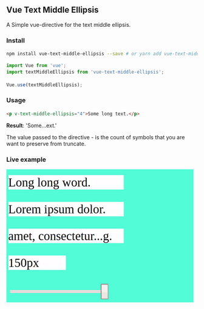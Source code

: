 ## Vue Text Middle Ellipsis

A Simple vue-directive for the text middle ellipsis.

### Install
```bash
npm install vue-text-middle-ellipsis --save # or yarn add vue-text-middle-ellipsis
```

```javascript
import Vue from 'vue';
import textMiddleEllipsis from 'vue-text-middle-ellipsis';

Vue.use(textMiddleEllipsis);
```

### Usage
```html
<p v-text-middle-ellipsis="4">Some long text.</p>
```
__Result__: 'Some...ext.'

The value passed to the directive - is the count of symbols that you are want to preserve from truncate.

### Live example
<img width="493" height="350" src="https://raw.githubusercontent.com/Tardigrada777/vue-text-middle-ellipsis/master/docs/text-middle-ellipsis-example.gif">
